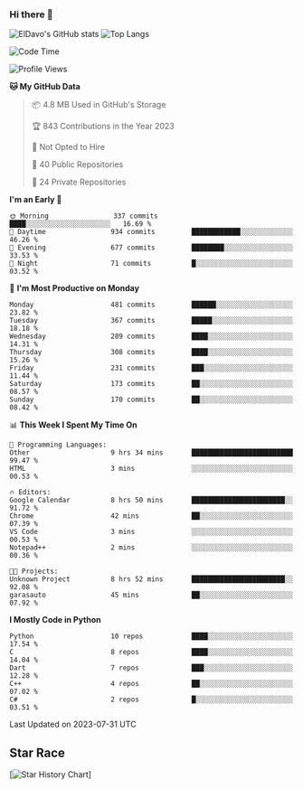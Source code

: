 ### Hi there 👋
![ElDavo's GitHub stats](https://github-readme-stats.vercel.app/api?username=ElDavoo&show_icons=true&theme=chartreuse-dark)
![Top Langs](https://github-readme-stats.vercel.app/api/top-langs/?username=ElDavoo&theme=chartreuse-dark&layout=compact)

<!--START_SECTION:waka-->
![Code Time](http://img.shields.io/badge/Code%20Time-136%20hrs%2037%20mins-blue)

![Profile Views](http://img.shields.io/badge/Profile%20Views-4-blue)

**🐱 My GitHub Data** 

> 📦 4.8 MB Used in GitHub's Storage 
 > 
> 🏆 843 Contributions in the Year 2023
 > 
> 🚫 Not Opted to Hire
 > 
> 📜 40 Public Repositories 
 > 
> 🔑 24 Private Repositories 
 > 
**I'm an Early 🐤** 

```text
🌞 Morning                337 commits         ████░░░░░░░░░░░░░░░░░░░░░   16.69 % 
🌆 Daytime                934 commits         ████████████░░░░░░░░░░░░░   46.26 % 
🌃 Evening                677 commits         ████████░░░░░░░░░░░░░░░░░   33.53 % 
🌙 Night                  71 commits          █░░░░░░░░░░░░░░░░░░░░░░░░   03.52 % 
```
📅 **I'm Most Productive on Monday** 

```text
Monday                   481 commits         ██████░░░░░░░░░░░░░░░░░░░   23.82 % 
Tuesday                  367 commits         █████░░░░░░░░░░░░░░░░░░░░   18.18 % 
Wednesday                289 commits         ████░░░░░░░░░░░░░░░░░░░░░   14.31 % 
Thursday                 308 commits         ████░░░░░░░░░░░░░░░░░░░░░   15.26 % 
Friday                   231 commits         ███░░░░░░░░░░░░░░░░░░░░░░   11.44 % 
Saturday                 173 commits         ██░░░░░░░░░░░░░░░░░░░░░░░   08.57 % 
Sunday                   170 commits         ██░░░░░░░░░░░░░░░░░░░░░░░   08.42 % 
```


📊 **This Week I Spent My Time On** 

```text
💬 Programming Languages: 
Other                    9 hrs 34 mins       █████████████████████████   99.47 % 
HTML                     3 mins              ░░░░░░░░░░░░░░░░░░░░░░░░░   00.53 % 

🔥 Editors: 
Google Calendar          8 hrs 50 mins       ███████████████████████░░   91.72 % 
Chrome                   42 mins             ██░░░░░░░░░░░░░░░░░░░░░░░   07.39 % 
VS Code                  3 mins              ░░░░░░░░░░░░░░░░░░░░░░░░░   00.53 % 
Notepad++                2 mins              ░░░░░░░░░░░░░░░░░░░░░░░░░   00.36 % 

🐱‍💻 Projects: 
Unknown Project          8 hrs 52 mins       ███████████████████████░░   92.08 % 
garasauto                45 mins             ██░░░░░░░░░░░░░░░░░░░░░░░   07.92 % 
```

**I Mostly Code in Python** 

```text
Python                   10 repos            ████░░░░░░░░░░░░░░░░░░░░░   17.54 % 
C                        8 repos             ████░░░░░░░░░░░░░░░░░░░░░   14.04 % 
Dart                     7 repos             ███░░░░░░░░░░░░░░░░░░░░░░   12.28 % 
C++                      4 repos             ██░░░░░░░░░░░░░░░░░░░░░░░   07.02 % 
C#                       2 repos             █░░░░░░░░░░░░░░░░░░░░░░░░   03.51 % 
```




 Last Updated on 2023-07-31 UTC
<!--END_SECTION:waka-->

## Star Race

[![Star History Chart](https://api.star-history.com/svg?repos=ElDavoo/WhatsApp-Crypt14-Crypt15-Decrypter,ElDavoo/TuringOS,EliteAndroidApps/WhatsApp-Crypt12-Decrypter,KnugiHK/Whatsapp-Chat-Exporter&type=Date)]
